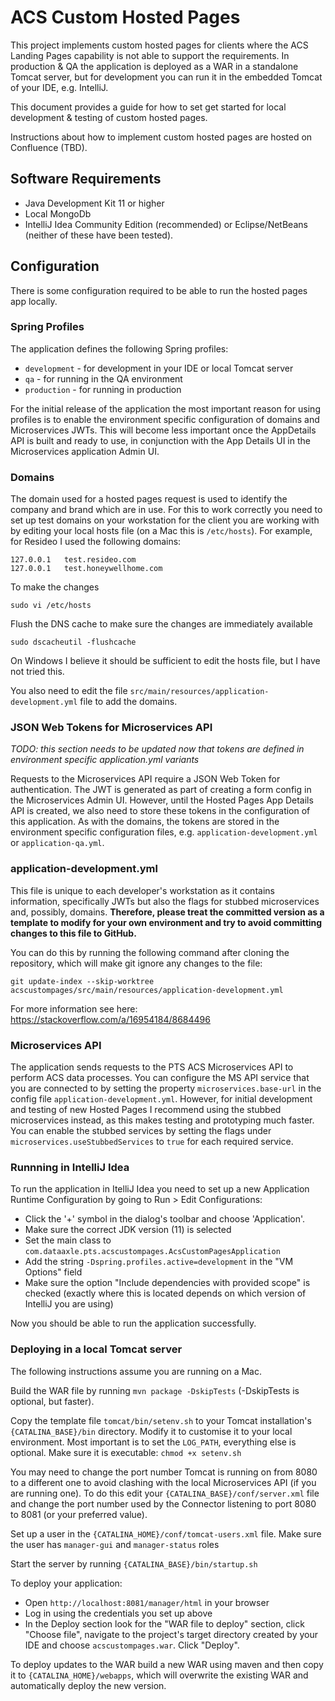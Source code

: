 # ACS Custom Hosted Pages

This project implements custom hosted pages for clients where the ACS Landing Pages capability is not able to support
the requirements.  In production & QA the application is deployed as a WAR in a standalone Tomcat server, but for
development you can run it in the embedded Tomcat of your IDE, e.g. IntelliJ.

This document provides a guide for how to set get started for local development & testing of custom hosted pages.

Instructions about how to implement custom hosted pages are hosted on Confluence (TBD).

## Software Requirements

* Java Development Kit 11 or higher
* Local MongoDb
* IntelliJ Idea Community Edition (recommended) or Eclipse/NetBeans (neither of these have been tested).

## Configuration

There is some configuration required to be able to run the hosted pages app locally.

### Spring Profiles

The application defines the following Spring profiles:

* ```development``` - for development in your IDE or local Tomcat server
* ```qa``` - for running in the QA environment
* ```production``` - for running in production

For the initial release of the application the most important reason for using profiles is to enable the environment
specific configuration of domains and Microservices JWTs.  This will become less important once the AppDetails API is
built and ready to use, in conjunction with the App Details UI in the Microservices application Admin UI.

### Domains

The domain used for a hosted pages request is used to identify the company and brand which are in use.  For this to work
correctly you need to set up test domains on your workstation for the client you are working with by editing your local
hosts file (on a Mac this is ```/etc/hosts```).  For example, for Resideo I used the following domains:

```
127.0.0.1   test.resideo.com
127.0.0.1   test.honeywellhome.com
```

To make the changes
```
sudo vi /etc/hosts
```
Flush the DNS cache to make sure the changes are immediately available
```
sudo dscacheutil -flushcache
```
On Windows I believe it should be sufficient to edit the hosts file, but I have not tried this.

You also need to edit the file ```src/main/resources/application-development.yml``` file to add the domains.

### JSON Web Tokens for Microservices API

*TODO: this section needs to be updated now that tokens are defined in environment specific application.yml variants*

Requests to the Microservices API require a JSON Web Token for authentication.  The JWT is generated as part of creating
a form config in the Microservices Admin UI.  However, until the Hosted Pages App Details API is created, we also need
to store these tokens in the configuration of this application.  As with the domains, the tokens are stored in the
environment specific configuration files, e.g. ```application-development.yml``` or ```application-qa.yml```.

### application-development.yml

This file is unique to each developer's workstation as it contains information, specifically JWTs but also the flags for
stubbed microservices and, possibly, domains.  **Therefore, please treat the committed version as a template to modify for
your own environment and try to avoid committing changes to this file to GitHub.**

You can do this by running the following command after cloning the repository, which will make git ignore any changes to
the file:

```
git update-index --skip-worktree acscustompages/src/main/resources/application-development.yml
```

For more information see here: https://stackoverflow.com/a/16954184/8684496

### Microservices API
The application sends requests to the PTS ACS Microservices API to perform ACS data processes.  You can configure the
MS API service that you are connected to by setting the property ```microservices.base-url``` in the config file
```application-development.yml```.  However, for initial development and testing of new Hosted Pages I recommend using
the stubbed microservices instead, as this makes testing and prototyping much faster.  You can enable the stubbed
services by setting the flags under ```microservices.useStubbedServices``` to ```true``` for each required service.

### Runnning in IntelliJ Idea
To run the application in ItelliJ Idea you need to set up a new Application Runtime Configuration by going to
Run > Edit Configurations:

* Click the '+' symbol in the dialog's toolbar and choose 'Application'. 
* Make sure the correct JDK version (11) is selected
* Set the main class to ```com.dataaxle.pts.acscustompages.AcsCustomPagesApplication```
* Add the string ```-Dspring.profiles.active=development``` in the "VM Options" field
* Make sure the option "Include dependencies with provided scope" is checked (exactly where this is located depends
  on which version of IntelliJ you are using)
  
Now you should be able to run the application successfully.

### Deploying in a local Tomcat server
The following instructions assume you are running on a Mac.

Build the WAR file by running ```mvn package -DskipTests``` (-DskipTests is optional, but faster).

Copy the template file ```tomcat/bin/setenv.sh``` to your Tomcat installation's ```{CATALINA_BASE}/bin``` directory.
Modify it to customise it to your local environment.  Most important is to set the ```LOG_PATH```, everything else is
optional.  Make sure it is executable: ```chmod +x setenv.sh```

You may need to change the port number Tomcat is running on from 8080 to a different one to avoid clashing with the
local Microservices API (if you are running one).  To do this edit your ```{CATALINA_BASE}/conf/server.xml``` file and
change the port number used by the Connector listening to port 8080 to 8081 (or your preferred value).

Set up a user in the ```{CATALINA_HOME}/conf/tomcat-users.xml``` file.  Make sure the user has ```manager-gui``` and 
```manager-status``` roles

Start the server by running ```{CATALINA_BASE}/bin/startup.sh```

To deploy your application:
* Open ```http://localhost:8081/manager/html``` in your browser
* Log in using the credentials you set up above
* In the Deploy section look for the "WAR file to deploy" section, click "Choose file", navigate to the project's target
directory created by your IDE and choose ```acscustompages.war```.  Click "Deploy".

To deploy updates to the WAR build a new WAR using maven and then copy it to ```{CATALINA_HOME}/webapps```, which
will overwrite the existing WAR and automatically deploy the new version.

